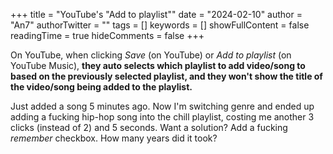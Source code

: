 +++
title = "YouTube's \"Add to playlist\""
date = "2024-02-10"
author = "An7"
authorTwitter = ""
tags = []
keywords = []
showFullContent = false
readingTime = true
hideComments = false
+++

On YouTube, when clicking _Save_ (on YouTube) or _Add to playlist_ (on YouTube
Music), **they auto selects which playlist to add video/song to based on the
previously selected playlist, and they won't show the title of the video/song
being added to the playlist.**

Just added a song 5 minutes ago. Now I'm switching genre and ended up adding a
fucking hip-hop song into the chill playlist, costing me another 3 clicks
(instead of 2) and 5 seconds. Want a solution? Add a fucking _remember_
checkbox. How many years did it took?
